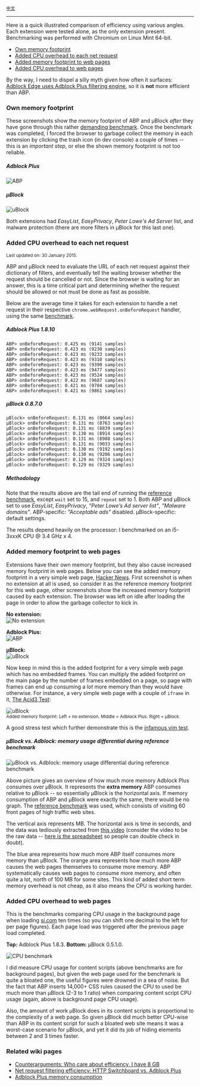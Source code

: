<sup>[中文](https://github.com/fang5566/uBlock/wiki/%C2%B5Block-%E5%92%8C-ABP-%E5%9C%A8%E8%BF%90%E8%A1%8C%E6%95%88%E7%8E%87%E6%96%B9%E9%9D%A2%E7%9A%84%E5%AF%B9%E6%AF%94)</sup>

***

Here is a quick illustrated comparison of efficiency using various angles. Each extension were tested alone, as the only extension present. Benchmarking was performed with Chromium on Linux Mint 64-bit.

- [Own memory footprint](#own-memory-footprint)
- [Added CPU overhead to each net request](#added-cpu-overhead-to-each-net-request)
- [Added memory footprint to web pages](#added-memory-footprint-to-web-pages)
- [Added CPU overhead to web pages](#added-cpu-overhead-to-web-pages)

By the way, I need to dispel a silly myth given how often it surfaces: [Adblock Edge uses Adblock Plus filtering engine](https://raw.githubusercontent.com/gorhill/uBlock/master/doc/img/abp-abe.png), so it is **not** more efficient than ABP.

### Own memory footprint

These screenshots show the memory footprint of ABP and µBlock _after_ they have gone through this rather [demanding benchmark](https://github.com/gorhill/uBlock/wiki/Reference-benchmark). Once the benchmark was completed, I forced the browser to garbage collect the memory in each extension by clicking the trash icon (in dev console) a couple of times -- this is an _important step_, or else the shown memory footprint is not too reliable.

##### Adblock Plus
![ABP](https://raw.githubusercontent.com/gorhill/uBlock/master/doc/img/abp-own-mem.png)

##### µBlock
![uBlock](https://raw.githubusercontent.com/gorhill/uBlock/master/doc/img/ublock-own-mem.png)

Both extensions had _EasyList_, _EasyPrivacy_, _Peter Lowe's Ad Server_ list, and malware protection (there are more filters in µBlock for this last one).

### Added CPU overhead to each net request

<sup>Last updated on: 30 January 2015.</sup>

ABP and µBlock need to evaluate the URL of each net request against their dictionary of filters, and eventually tell the waiting browser whether the request should be cancelled or not. Since the browser is waiting for an answer, this is a time critical part and determining whether the request should be allowed or not must be done as fast as possible.

Below are the average time it takes for each extension to handle a net request in their respective `chrome.webRequest.onBeforeRequest` handler, using the same [benchmark](https://github.com/gorhill/uBlock/wiki/Reference-benchmark).

##### Adblock Plus 1.8.10

    ABP> onBeforeRequest: 0.425 ms (9141 samples)
    ABP> onBeforeRequest: 0.423 ms (9230 samples)
    ABP> onBeforeRequest: 0.423 ms (9233 samples)
    ABP> onBeforeRequest: 0.423 ms (9310 samples)
    ABP> onBeforeRequest: 0.423 ms (9390 samples)
    ABP> onBeforeRequest: 0.423 ms (9477 samples)
    ABP> onBeforeRequest: 0.423 ms (9524 samples)
    ABP> onBeforeRequest: 0.422 ms (9687 samples)
    ABP> onBeforeRequest: 0.421 ms (9704 samples)
    ABP> onBeforeRequest: 0.421 ms (9861 samples)

##### µBlock 0.8.7.0

    µBlock> onBeforeRequest: 0.131 ms (8664 samples)
    µBlock> onBeforeRequest: 0.131 ms (8763 samples)
    µBlock> onBeforeRequest: 0.131 ms (8839 samples)
    µBlock> onBeforeRequest: 0.130 ms (8914 samples)
    µBlock> onBeforeRequest: 0.131 ms (8988 samples)
    µBlock> onBeforeRequest: 0.131 ms (9033 samples)
    µBlock> onBeforeRequest: 0.130 ms (9192 samples)
    µBlock> onBeforeRequest: 0.130 ms (9206 samples)
    µBlock> onBeforeRequest: 0.129 ms (9324 samples)
    µBlock> onBeforeRequest: 0.129 ms (9329 samples)

##### Methodology

Note that the results above are the tail end of running the [reference benchmark](https://github.com/gorhill/uBlock/wiki/Reference-benchmark), except `wait` set to 15, and `repeat` set to 1. Both ABP and µBlock set to use _EasyList_, _EasyPrivacy_, _"Peter Lowe’s Ad server list"_, _"Malware domains"_. ABP-specific: _"Acceptable ads"_ disabled. µBlock-specific: default settings.

The results depend heavily on the processor: I benchmarked on an i5-3xxxK CPU @ 3.4 GHz x 4.

### Added memory footprint to web pages

Extensions have their own memory footprint, but they also cause increased memory footprint in web pages. Below you can see the added memory footprint in a very simple web page, [Hacker News](https://news.ycombinator.com/). First screenshot is when no extension at all is used, so consider it as the reference memory footprint for this web page, other screenshots show the increased memory footprint caused by each extension. The browser was left on idle after loading the page in order to allow the garbage collector to kick in.

**No extension:**<br>
![No extension](https://raw.githubusercontent.com/gorhill/uBlock/master/doc/img/hn-alone.png)

**Adblock Plus:**<br>
![ABP](https://raw.githubusercontent.com/gorhill/uBlock/master/doc/img/hn-abp.png)

**µBlock:**<br>
![uBlock](https://raw.githubusercontent.com/gorhill/uBlock/master/doc/img/hn-ublock.png)

Now keep in mind this is the added footprint for a very simple web page which has no embedded frames. You can multiply the added footprint on the main page by the number of frames embedded on a page, so page with frames can end up consuming a _lot_ more memory than they would have otherwise. For instance, a very simple web page with a couple of `iframe` in it, [The Acid3 Test](http://acid3.acidtests.org/):

![uBlock](https://raw.githubusercontent.com/gorhill/uBlock/master/doc/img/acid3test-mem.png)<br>
<sup>Added memory footprint: Left = no extension. Middle = Adblock Plus. Right = µBlock.</sup>

A good stress test which further demonstrate this is the [infamous vim test](https://github.com/gorhill/httpswitchboard/wiki/Adblock-Plus-memory-consumption).

##### µBlock vs. Adblock: memory usage differential during reference benchmark

![µBlock vs. Adblock: memory usage differential during reference benchmark](https://raw.githubusercontent.com/gorhill/uBlock/master/doc/media/ublock-vs-abp-cpu-2.png)

Above picture gives an overview of how much more memory Adblock Plus consumes over µBlock. It represents the **extra memory** ABP consumes relative to µBlock -- so essentially µBlock is the horizontal axis. If memory consumption of ABP and µBlock were exactly the same, there would be no graph. The [reference benchmark](/gorhill/uBlock/wiki/Reference-benchmark) was used, which consists of visiting 60 front pages of high traffic web sites.

The vertical axis represents MB. The horizontal axis is time in seconds, and the data was tediously extracted from [this video](https://www.youtube.com/watch?v=DKM78oV_ftg) (consider the video to be the raw data -- [here is the spreadsheet](https://github.com/gorhill/uBlock/blob/master/doc/benchmarks/ublock-vs-abp-timeline.ods) so people can double check in doubt).

The blue area represents how much more ABP itself consumes more memory than µBlock. The orange area represents how much more ABP causes the web pages themselves to consume more memory. ABP systematically causes web pages to consume more memory, and often quite a lot, north of 100 MB for some sites. This kind of added short term memory overhead is not cheap, as it also means the CPU is working harder.

### Added CPU overhead to web pages

This is the benchmarks comparing CPU usage in the background page when loading [si.com](http://www.si.com) ten times (so you can shift one decimal to the left for per page figures). Each page load was triggered after the previous page load completed.

**Top:** Adblock Plus 1.8.3. **Bottom:** µBlock 0.5.1.0.

![CPU benchmark](https://raw.githubusercontent.com/gorhill/uBlock/master/doc/img/bgpage-cpu-si.comx10.png)

I did measure CPU usage for content scripts (above benchmarks are for background pages), but given the web page used for the benchmark is quite a bloated one, the useful figures were drowned in a sea of noise. But the fact that ABP inserts 14,000+ CSS rules caused the CPU to used be much more than µBlock (2-3 to 1 ratio) when comparing content script CPU usage (again, above is background page CPU usage).

Also, the amount of work µBlock does in its content scripts is proportional to the complexity of a web page. So given µBlock did much better CPU-wise than ABP in its content script for such a bloated web site means it was a worst-case scenario for µBlock, and yet it did its job of hiding elements between 2 and 3 times faster.

### Related wiki pages

- [Counterarguments: Who care about efficiency, I have 8 GB](https://github.com/gorhill/uBlock/wiki/Counterarguments#who-care-about-efficiency-i-have-8-gb)
- [Net request filtering efficiency: HTTP Switchboard vs. Adblock Plus](https://github.com/gorhill/httpswitchboard/wiki/Net-request-filtering-efficiency:-HTTP-Switchboard-vs.-Adblock-Plus)
- [Adblock Plus memory consumption](https://github.com/gorhill/httpswitchboard/wiki/Adblock-Plus-memory-consumption)